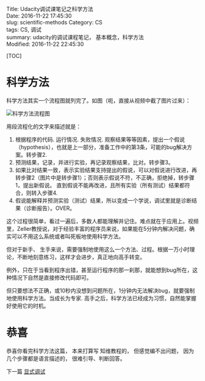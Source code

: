 Title: Udacity调试课笔记之科学方法   
Date: 2016-11-22 17:45:30  
slug: scientific-methods
Category: CS  
tags: CS, 调试  
summary: udacity的调试课程笔记， 基本概念，科学方法  
Modified: 2016-11-22 22:45:30  

[TOC]

# 科学方法

科学方法其实一个流程图就列完了。如图（呃，直接从视频中截了图片过来）：

![科学方法流程图](http://img.blog.csdn.net/20130922221503343?watermark/2/text/aHR0cDovL2Jsb2cuY3Nkbi5uZXQvc25kbnlhbmdk/font/5a6L5L2T/fontsize/400/fill/I0JBQkFCMA==/dissolve/70/gravity/SouthEast)
 
用段流程化的文字来描述就是：

1. 根据程序的代码. 运行情况. 失败情况. 观察结果等等因素，提出一个假说（hypothesis），也就是上一部分，准备工作中的第3条，可能的bug解决方案。转步骤2.
2. 预测结果，记录，并进行实验，再记录观察结果，比对。转步骤3。
3. 如果比对结果一致，表示实验结果支持提出的假说，可以对假说进行改进，再转步骤2（图片中是转步骤1）；否则表示假说不符，不正确，拒绝掉，转步骤1，提出新假说。
直到假说不能再改进，且所有实验（所有测试）结果都符合，则转入步骤4.
4. 假说能解释并预测实验（测试）结果，所以变成一个学说，调试里就是诊断结果（诊断报告）。OVER。

这个过程很简单，看过一遍后，多数人都能理解并记住。难点就在于应用上。视频里，Zeller教授说，对于经验丰富的程序员来说，如果能在5分钟内解决问题，确实可以不用这么系统或者叫死板地使用科学方法。

但对于新手、 生手来说，需要强制地使用这么一个方法、过程。根据一万小时理论，不断地刻意练习，这样才会进步，真正地向高手转变。

例外，只在于当看到程序出错，甚至运行程序的那一刹那，就能想到bug所在，这种情况下自然是直接修改代码即可。

但只要想法不正确，或10秒内没想到问题所在，1分钟内无法解决bug，就要强制地使用科学方法。当成长为专家. 高手之后，科学方法已经成为习惯，自然能掌握好使用它的时机。

# 恭喜

恭喜你看完科学方法这篇， 本来打算写 知维教程的， 但感觉编不出问题， 因为几个步骤都是语言描述的， 很难引导、判断回答。

下一篇 [显式调试](http://blog.zhimind.com/Explicit-Debugging.html)
